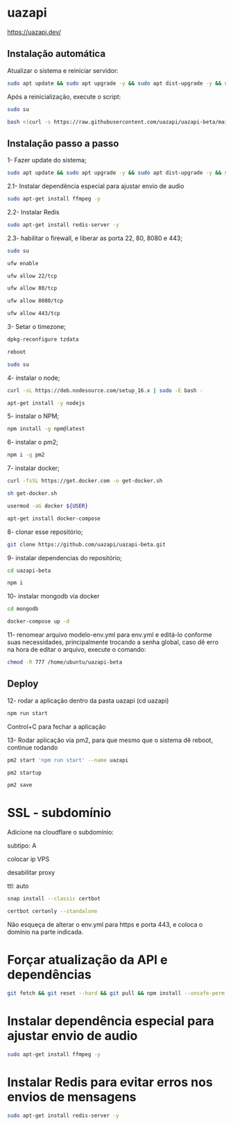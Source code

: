 
# uazapi

https://uazapi.dev/


## Instalação automática

Atualizar o sistema e reiniciar servidor:

```bash
sudo apt update && sudo apt upgrade -y && sudo apt dist-upgrade -y && sudo apt install -y curl && reboot
```
Após  a reinicialização, execute o script:

```bash
sudo su
```

```bash
bash <(curl -s https://raw.githubusercontent.com/uazapi/uazapi-beta/main/install.sh)
```

    
## Instalação passo a passo

1- Fazer update do sistema;

```bash
sudo apt update && sudo apt upgrade -y && sudo apt dist-upgrade -y && sudo apt install -y curl && reboot
```

2.1- Instalar dependência especial para ajustar envio de audio

```bash
sudo apt-get install ffmpeg -y
```

2.2- Instalar Redis

```bash
sudo apt-get install redis-server -y
```

2.3- habilitar o firewall, e liberar as porta 22, 80, 8080 e 443;

```bash
sudo su
```
```bash
ufw enable
```
```bash
ufw allow 22/tcp
```

```bash
ufw allow 80/tcp
```

```bash
ufw allow 8080/tcp
```

```bash
ufw allow 443/tcp
```

3- Setar o timezone;

```bash
dpkg-reconfigure tzdata
```
```bash
reboot
```

```bash
sudo su
```
4- instalar o node;

```bash
curl -sL https://deb.nodesource.com/setup_16.x | sudo -E bash -
```
```bash
apt-get install -y nodejs
```

5- instalar o NPM;

```bash
npm install -g npm@latest
```

6- instalar o pm2;

```bash
npm i -g pm2
```

7- instalar docker;

```bash
curl -fsSL https://get.docker.com -o get-docker.sh
```
```bash
sh get-docker.sh
```
```bash
usermod -aG docker ${USER}
```
```bash
apt-get install docker-compose
```

8- clonar esse repositório;

```bash
git clone https://github.com/uazapi/uazapi-beta.git
```

9- instalar dependencias do repositório;
```bash
cd uazapi-beta
```
```bash
npm i
```
10- instalar mongodb via docker 

```bash
cd mongodb
```

```bash
docker-compose up -d
```

11- renomear arquivo modelo-env.yml para env.yml e editá-lo conforme suas necessidades, principalmente trocando a senha global, caso dê erro na hora de editar o arquivo, execute o comando:
```bash
chmod -R 777 /home/ubuntu/uazapi-beta
```
## Deploy

12- rodar a aplicação dentro da pasta uazapi (cd uazapi)
```bash
npm run start
```
Control+C para fechar a aplicação

13- Rodar aplicação via pm2, para que mesmo que o sistema dê reboot, continue rodando
```bash
pm2 start 'npm run start' --name uazapi
```
```bash
pm2 startup
```
```bash
pm2 save
```



# SSL - subdomínio

Adicione na cloudflare o subdomínio: 

subtipo: A

colocar ip VPS

desabilitar proxy

ttl: auto


```bash
snap install --classic certbot
```
```bash
certbot certonly --standalone
```
Não esqueça de alterar o env.yml para https e porta 443, e coloca o domínio na parte indicada.


# Forçar atualização da API e dependências

```bash
git fetch && git reset --hard && git pull && npm install --unsafe-perm
```

# Instalar dependência especial para ajustar envio de audio

```bash
sudo apt-get install ffmpeg -y
```

# Instalar Redis para evitar erros nos envios de mensagens

```bash
sudo apt-get install redis-server -y
```